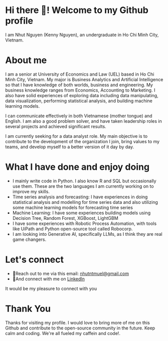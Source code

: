 # Hi there 👋! Welcome to my Github profile

I am Nhut Nguyen (Kenny Nguyen), an undergraduate in Ho Chi Minh City, Vietnam.

# About me
I am a senior at University of Economics and Law (UEL) based in Ho Chi Minh City, Vietnam. My major is Business Analytics and Artificial Intelligence so that I have knowledge of both worlds, business and engineering. My business knowledge ranges from Economics, Accounting to Marketing. I also have solid experiences of exploring data including data manipulating, data visualization, performing statistical analysis, and building machine learning models.

I can communicate effectively in both Vietnamese (mother tongue) and English. I am also a good problem solver, and have taken leadership roles in several projects and achieved significant results.

I am currently seeking for a data analyst role. My main objective is to contribute to the development of the organization I join, bring values to my teams, and develop myself to a better version of it day by day.

# What I have done and enjoy doing 
- I mainly write code in Python. I also know R and SQL but occasionally use them. These are the two languages I am currently working on to improve my skills. 
- Time series analysis and forecasting: I have experiences in doing statistical analysis and modelling for time series data and also utilizing some machine learning models for forecasting time series
- Machine Learning: I have some experiences building models using Decision Tree, Random Forest, XGBoost, LightGBM
- I have some experiences with Robotic Process Automation, with tools like UiPath and Python open-source tool called Robocorp.
- I am looking into Generative AI, specifically LLMs, as I think they are real game changers. 

# Let's connect
- 📮Reach out to me via this email: nhutntmuel@gmail.com
- 🤝And connect with me on [LinkedIn](https://www.linkedin.com/in/nhutnguyen-tran-minh/)

It would be my pleasure to connect with you

# Thank You
Thanks for visiting my profile. I would love to bring more of me on this Github and contribute to the open-source community in the future. 
Keep calm and coding. We're all fueled my caffein and code!. 

